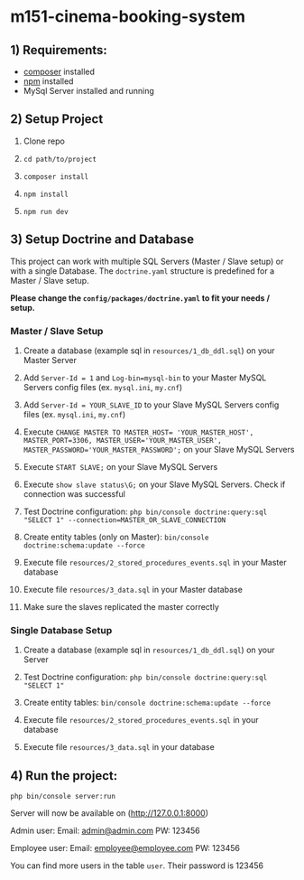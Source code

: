 # m151-cinema-booking-system
 

## 1) Requirements:

- [composer](https://getcomposer.org/) installed
- [npm](https://www.npmjs.com/) installed
- MySql Server installed and running


## 2) Setup Project

1) Clone repo

2) `cd path/to/project`

3) `composer install`

4) `npm install`

5) `npm run dev`


## 3) Setup Doctrine and Database

This project can work with multiple SQL Servers (Master / Slave setup) or with a single Database.
The `doctrine.yaml` structure is predefined for a Master / Slave setup.

**Please change the `config/packages/doctrine.yaml` to fit your needs / setup.**

### Master / Slave Setup

1) Create a database (example sql in `resources/1_db_ddl.sql`) on your Master Server

2) Add `Server-Id = 1` and `Log-bin=mysql-bin` to your Master MySQL Servers config files (ex. `mysql.ini`, `my.cnf`)

3) Add `Server-Id = YOUR_SLAVE_ID` to your Slave MySQL Servers config files (ex. `mysql.ini`, `my.cnf`)

4) Execute `CHANGE MASTER TO MASTER_HOST= 'YOUR_MASTER_HOST', MASTER_PORT=3306, MASTER_USER='YOUR_MASTER_USER', MASTER_PASSWORD='YOUR_MASTER_PASSWORD';` on your Slave MySQL Servers

5) Execute `START SLAVE;` on your Slave MySQL Servers

6) Execute `show slave status\G;` on your Slave MySQL Servers. Check if connection was successful

7) Test Doctrine configuration: `php bin/console doctrine:query:sql "SELECT 1" --connection=MASTER_OR_SLAVE_CONNECTION`

8) Create entity tables (only on Master): `bin/console doctrine:schema:update --force`

9) Execute file `resources/2_stored_procedures_events.sql` in your Master database

10) Execute file `resources/3_data.sql` in your Master database

11) Make sure the slaves replicated the master correctly

### Single Database Setup

1) Create a database (example sql in `resources/1_db_ddl.sql`) on your Server

2) Test Doctrine configuration: `php bin/console doctrine:query:sql "SELECT 1"`

8) Create entity tables: `bin/console doctrine:schema:update --force`

9) Execute file `resources/2_stored_procedures_events.sql` in your database

10) Execute file `resources/3_data.sql` in your database


## 4) Run the project:

`php bin/console server:run`

Server will now be available on (http://127.0.0.1:8000)

Admin user:
Email: admin@admin.com
PW: 123456

Employee user:
Email: employee@employee.com
PW: 123456

You can find more users in the table `user`. Their password is 123456


